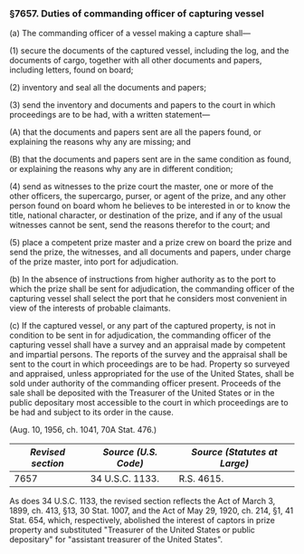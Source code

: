### §7657. Duties of commanding officer of capturing vessel ###

(a) The commanding officer of a vessel making a capture shall—

(1) secure the documents of the captured vessel, including the log, and the documents of cargo, together with all other documents and papers, including letters, found on board;

(2) inventory and seal all the documents and papers;

(3) send the inventory and documents and papers to the court in which proceedings are to be had, with a written statement—

(A) that the documents and papers sent are all the papers found, or explaining the reasons why any are missing; and

(B) that the documents and papers sent are in the same condition as found, or explaining the reasons why any are in different condition;

(4) send as witnesses to the prize court the master, one or more of the other officers, the supercargo, purser, or agent of the prize, and any other person found on board whom he believes to be interested in or to know the title, national character, or destination of the prize, and if any of the usual witnesses cannot be sent, send the reasons therefor to the court; and

(5) place a competent prize master and a prize crew on board the prize and send the prize, the witnesses, and all documents and papers, under charge of the prize master, into port for adjudication.

(b) In the absence of instructions from higher authority as to the port to which the prize shall be sent for adjudication, the commanding officer of the capturing vessel shall select the port that he considers most convenient in view of the interests of probable claimants.

(c) If the captured vessel, or any part of the captured property, is not in condition to be sent in for adjudication, the commanding officer of the capturing vessel shall have a survey and an appraisal made by competent and impartial persons. The reports of the survey and the appraisal shall be sent to the court in which proceedings are to be had. Property so surveyed and appraised, unless appropriated for the use of the United States, shall be sold under authority of the commanding officer present. Proceeds of the sale shall be deposited with the Treasurer of the United States or in the public depositary most accessible to the court in which proceedings are to be had and subject to its order in the cause.

(Aug. 10, 1956, ch. 1041, 70A Stat. 476.)

|*Revised section*|*Source (U.S. Code)*|*Source (Statutes at Large)*|
|-----------------|--------------------|----------------------------|
|      7657       |  34 U.S.C. 1133.   |         R.S. 4615.         |

As does 34 U.S.C. 1133, the revised section reflects the Act of March 3, 1899, ch. 413, §13, 30 Stat. 1007, and the Act of May 29, 1920, ch. 214, §1, 41 Stat. 654, which, respectively, abolished the interest of captors in prize property and substituted "Treasurer of the United States or public depositary" for "assistant treasurer of the United States".